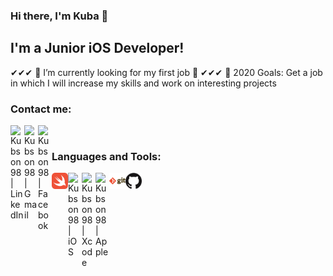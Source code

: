 ### Hi there, I'm Kuba 👋

## I'm a Junior iOS Developer!
✔✔✔ 🌱 I’m currently looking for my first job 💪
✔✔✔ 🥅 2020 Goals: Get a job in which I will increase my skills and work on interesting projects

### Contact me:

[<img align="left" alt="Kubson98 | LinkedIn" width="22px" src="https://cdn.jsdelivr.net/npm/simple-icons@v3/icons/linkedin.svg" />][linkedin]
[<img align="left" alt="Kubson98 | Gmail" width="22px" src="https://cdn.jsdelivr.net/npm/simple-icons@v3/icons/gmail.svg" />][gmail]
[<img align="left" alt="Kubson98 | Facebook" width="22px" src="https://cdn.jsdelivr.net/npm/simple-icons@v3/icons/facebook.svg" />][facebook]

<br />

### Languages and Tools:

<img align="left" alt="Swift" width="26px" src="https://raw.githubusercontent.com/github/explore/80688e429a7d4ef2fca1e82350fe8e3517d3494d/topics/swift/swift.png" />
<img align="left" alt="Kubson98 | iOS" width="22px" src="https://cdn.jsdelivr.net/npm/simple-icons@v3/icons/ios.svg" />
<img align="left" alt="Kubson98 | Xcode" width="22px" src="https://cdn.jsdelivr.net/npm/simple-icons@v3/icons/xcode.svg" />
<img align="left" alt="Kubson98 | Apple" width="22px" src="https://cdn.jsdelivr.net/npm/simple-icons@v3/icons/apple.svg" />
<img align="left" alt="Git" width="26px" src="https://raw.githubusercontent.com/github/explore/80688e429a7d4ef2fca1e82350fe8e3517d3494d/topics/git/git.png" />
<img align="left" alt="GitHub" width="26px" src="https://raw.githubusercontent.com/github/explore/78df643247d429f6cc873026c0622819ad797942/topics/github/github.png" />

[linkedin]: https://www.linkedin.com/in/jsedal/
[facebook]: https://www.facebook.com/kuba.sedal
[gmail]: mailto:sedal.jakub@gmail.com"

<!--
**Kubson98/Kubson98** is a ✨ _special_ ✨ repository because its `README.md` (this file) appears on your GitHub profile.

Here are some ideas to get you started:

- 🔭 I’m currently working on ...
- 🌱 I’m currently learning ...
- 👯 I’m looking to collaborate on ...
- 🤔 I’m looking for help with ...
- 💬 Ask me about ...
- 📫 How to reach me: ...
- 😄 Pronouns: ...
- ⚡ Fun fact: ...
-->
